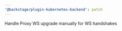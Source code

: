 ```yaml
---
'@backstage/plugin-kubernetes-backend': patch
---
```


Handle Proxy WS upgrade manually for WS handshakes
